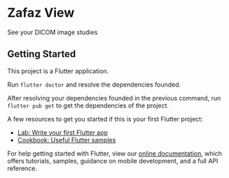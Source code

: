 # Zafaz View

See your DICOM image studies

## Getting Started

This project is a Flutter application.

Run `flutter doctor` and resolve the dependencies founded.

After resolving your dependencies founded in the previous command, run `flutter pub get` to get the dependencies of
 the project.  

A few resources to get you started if this is your first Flutter project:

- [Lab: Write your first Flutter app](https://flutter.dev/docs/get-started/codelab)
- [Cookbook: Useful Flutter samples](https://flutter.dev/docs/cookbook)

For help getting started with Flutter, view our
[online documentation](https://flutter.dev/docs), which offers tutorials,
samples, guidance on mobile development, and a full API reference.
